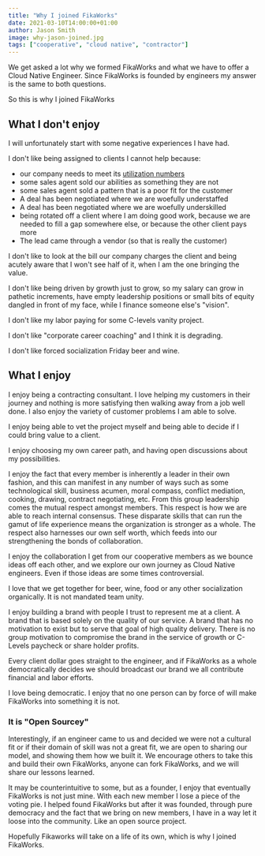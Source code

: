 ```yaml
---
title: "Why I joined FikaWorks"
date: 2021-03-10T14:00:00+01:00
author: Jason Smith
image: why-jason-joined.jpg
tags: ["cooperative", "cloud native", "contractor"]
---
```


We get asked a lot why we formed FikaWorks and what we have to offer a Cloud Native Engineer.
Since FikaWorks is founded by engineers my answer is the same to both questions.

So this is why I joined FikaWorks

## What I don't enjoy

I will unfortunately start with some negative experiences I have had.

I don't like being assigned to clients I cannot help because:
- our company needs to meet its [utilization numbers](../consultancy-utilization)
- some sales agent sold our abilities as something they are not 
- some sales agent sold a pattern that is a poor fit for the customer
- A deal has been negotiated where we are woefully understaffed
- A deal has been negotiated where we are woefully underskilled
- being rotated off a client where I am doing good work,
because we are needed to fill a gap somewhere else, or because the other client pays more
- The lead came through a vendor (so that is really the customer)

I don't like to look at the bill our company charges the client and being acutely
aware that I won't see half of it, when I am the one bringing the value.

I don't like being driven by growth just to grow, so my salary can grow in pathetic increments,
have empty leadership positions or small bits of equity dangled in front of my face, 
while I finance someone else's "vision".

I don't like my labor paying for some C-levels vanity project.

I don't like "corporate career coaching" and I think it is degrading.

I don't like forced socialization Friday beer and wine.

## What I enjoy

I enjoy being a contracting consultant.
I love helping my customers in their journey and nothing is more satisfying
then walking away from a job well done. I also enjoy the variety of customer 
problems I am able to solve.

I enjoy being able to vet the project myself and being able to decide if I could bring
value to a client.

I enjoy choosing my own career path, and having open discussions about my possibilities.

I enjoy the fact that every member is inherently a leader in their own fashion, and 
this can manifest in any number of ways such as
some technological skill, business acumen, moral compass, 
conflict mediation, cooking, drawing, contract negotiating, etc. 
From this group leadership comes the mutual respect amongst members.
This respect is how we are able to reach internal consensus. These disparate
skills that can run the gamut of life experience means the organization is stronger 
as a whole.
The respect also harnesses our own self worth, which feeds into our strengthening the
bonds of collaboration.

I enjoy the collaboration I get from our cooperative members as we bounce 
ideas off each other, and we explore our own journey as Cloud Native engineers.
Even if those ideas are some times controversial.

I love that we get together for beer, wine, food or any other socialization
organically. It is not mandated team unity.

I enjoy building a brand with people I trust to represent me at a client. 
A brand that is based solely on the quality of our service. 
A brand that has no motivation to exist but to serve
that goal of high quality delivery. 
There is no group motivation to compromise the brand in the service
of growth or C-Levels paycheck or share holder profits.

Every client dollar goes straight to the engineer, and if FikaWorks as a whole democratically
decides we should broadcast our brand we all contribute financial and labor efforts.

I love being democratic. I enjoy that no one person can by force of will make FikaWorks
into something it is not.

### It is "Open Sourcey"

Interestingly, if an engineer came to us and decided we were not a cultural fit or if their
domain of skill was not a great fit, we are open to sharing our model,
and showing them how we built it. We encourage others to take this and build their own 
FikaWorks, anyone can fork FikaWorks, and we will share our lessons learned.

It may be counterintuitive to some, but as a founder, I enjoy that eventually FikaWorks is not just
mine. With each new member I lose a piece of the voting pie. I helped found FikaWorks but after it
was founded, through pure democracy and the fact that we bring on new members, I have in a way
let it loose into the community. Like an open source project.

Hopefully Fikaworks will take on a life of its own, which is why I joined FikaWorks.
